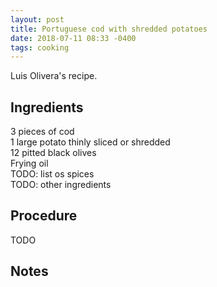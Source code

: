 ```yaml
---
layout: post
title: Portuguese cod with shredded potatoes
date: 2018-07-11 08:33 -0400
tags: cooking
---
```


Luis Olivera's recipe. 

## Ingredients

3 pieces of cod  
1 large potato thinly sliced or shredded  
12 pitted black olives  
Frying oil  
TODO: list os spices  
TODO: other ingredients  

## Procedure

TODO

## Notes